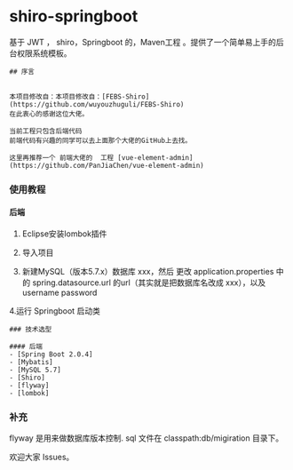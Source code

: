# shiro-springboot
基于 JWT ， shiro，Springboot  的，Maven工程 。提供了一个简单易上手的后台权限系统模板。

```
## 序言


本项目修改自：本项目修改自：[FEBS-Shiro](https://github.com/wuyouzhuguli/FEBS-Shiro) 
在此衷心的感谢这位大佬。

当前工程只包含后端代码
前端代码有兴趣的同学可以去上面那个大佬的GitHub上去找。

这里再推荐一个 前端大佬的  工程 [vue-element-admin](https://github.com/PanJiaChen/vue-element-admin) 

```
### 使用教程

#### 后端
1. Eclipse安装lombok插件

2. 导入项目

3. 新建MySQL（版本5.7.x）数据库 xxx，然后 更改  application.properties 中 的  spring.datasource.url 的url（其实就是把数据库名改成 xxx），以及 username password  

4.运行 Springboot 启动类


```
### 技术选型

#### 后端
- [Spring Boot 2.0.4]
- [Mybatis]
- [MySQL 5.7]
- [Shiro]
- [flyway]
- [lombok]

```
### 补充
flyway 是用来做数据库版本控制. sql 文件在 classpath:db/migiration 目录下。



欢迎大家  Issues。
